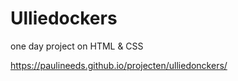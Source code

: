  # Ulliedockers
 
 one day project on HTML & CSS
 
 
 https://paulineeds.github.io/projecten/ulliedonckers/
